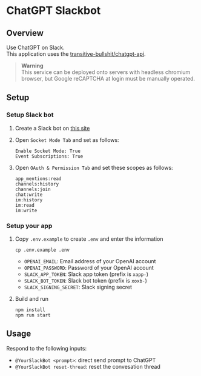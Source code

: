 # ChatGPT Slackbot
## Overview
Use ChatGPT on Slack.  
This application uses the [transitive-bullshit/chatgpt-api](https://github.com/transitive-bullshit/chatgpt-api).

> **Warning**  
> This service can be deployed onto servers with headless chromium browser, but Google reCAPTCHA at login must be manually operated.

## Setup
### Setup Slack bot
1. Create a Slack bot on [this site](https://api.slack.com/apps)
2. Open `Socket Mode Tab` and set as follows:
    ```
    Enable Socket Mode: True
    Event Subscriptions: True
    ```

3. Open `OAuth & Permission Tab` and set these scopes as follows:
    ```
    app_mentions:read
    channels:history
    channels:join
    chat:write
    im:history
    im:read
    im:write
    ```

### Setup your app
1. Copy `.env.example` to create `.env` and enter the information
    ```
    cp .env.example .env
    ```
    - `OPENAI_EMAIL`: Email address of your OpenAI account
    - `OPENAI_PASSWORD`: Password of your OpenAI account
    - `SLACK_APP_TOKEN`: Slack app token (prefix is `xapp-`)
    - `SLACK_BOT_TOKEN`: Slack bot token (prefix is `xoxb-`)
    - `SLACK_SIGNING_SECRET`: Slack signing secret

2. Build and run
    ```
    npm install
    npm run start
    ```

<!--
### With Docker
```
docker build -t chatgpt_slackbot .
docker run chatgpt_slackbot
``` -->

## Usage
Respond to the following inputs:
- `@YourSlackBot <prompt>`: direct send prompt to ChatGPT
- `@YourSlackBot reset-thread`: reset the convesation thread
